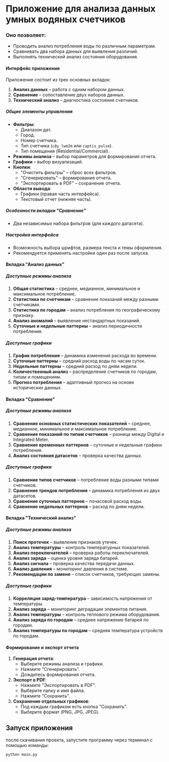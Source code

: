 # Приложение для анализа данных умных водяных счетчиков
### Оно позволяет:
- Проводить анализ потребления воды по различным параметрам.
- Сравнивать два набора данных для выявления различий.
- Выполнять технический анализ состояния оборудования.
#### Интерфейс приложения
Приложение состоит из трех основных вкладок:
1. **Анализ данных** – работа с одним набором данных.
2. **Сравнение** – сопоставление двух наборов данных.
3. **Технический анализ** – диагностика состояния счетчиков.

##### Общие элементы управления
- **Фильтры**:
  - Диапазон дат.
  - Город.
  - Номер счетчика.
  - Тип счетчика (`c8y_lwm2m` или `captis_pulse`).
  - Тип помещения (Residential/Commercial).
- **Режимы анализа** – выбор параметров для формирования отчета.
- **Графики** – выбор визуализаций.
- **Кнопки**:
  - "Очистить фильтры" – сброс всех фильтров.
  - "Сгенерировать" – формирование отчета.
  - "Экспортировать в PDF" – сохранение отчета.
- **Области вывода**:
  - Графики (правая часть интерфейса).
  - Текстовый отчет (нижняя часть).

##### Особенности вкладки "Сравнение"
- Два независимых набора фильтров (для каждого датасета).

##### Настройка интерфейса
- Возможность выбора шрифтов, размера текста и темы оформления.
- Рекомендуется применять настройки один раз после запуска.


#### Вкладка "Анализ данных"
##### Доступные режимы анализа
1. **Общая статистика** – среднее, медианное, минимальное и максимальное потребление.
2. **Статистика по счетчикам** – сравнение показаний между разными счетчиками.
3. **Статистика по городам** – анализ потребления по географическому признаку.
4. **Анализ аномалий** – выявление нестандартных показаний.
5. **Суточные и недельные паттерны** – анализ периодичности потребления.

##### Доступные графики
1. **График потребления** – динамика изменения расхода во времени.
2. **Суточные паттерны** – средний расход воды по часам суток.
3. **Недельные паттерны** – средний расход по дням недели.
4. **Количественный анализ** – распределение счетчиков по городам, типам и помещениям.
5. **Прогноз потребления** – адаптивный прогноз на основе исторических данных.

#### Вкладка "Сравнение"
##### Доступные режимы анализа
1. **Сравнение основных статистических показателей** – среднее, медианное, минимальное и максимальное потребление.
2. **Сравнение показаний по типам счетчиков** – разница между Digital и Integrated Meter.
3. **Сравнение временных паттернов** – суточные и недельные графики потребления.
4. **Анализ состояния датасетов** – проверка качества данных.

##### Доступные графики
1. **Сравнение типов счетчиков** – потребление воды разными типами счетчиков.
2. **Сравнение трендов потребления** – динамика потребления из двух датасетов.
3. **Сравнение суточных паттернов** – почасовой расход воды.
4. **Сравнение недельных паттернов** – расход по дням недели.

#### Вкладка "Технический анализ"
##### Доступные режимы анализа
1. **Поиск протечек** – выявление признаков утечек.
2. **Анализ температуры** – контроль температурных показателей.
3. **Анализ переключателей** – проверка работы переключателей.
4. **Анализ заряда** – оценка уровня заряда батарей.
5. **Анализ сигнала** – проверка качества передачи данных.
6. **Анализ давления** – мониторинг давления в системе.
7. **Рекомендации по замене** – список счетчиков, требующих замены.

##### Доступные графики
1. **Корреляция заряд-температура** – зависимость напряжения от температуры.
2. **Анализ заряда** – мониторинг деградации элементов питания.
3. **Анализ температуры** – контроль теплового режима оборудования.
4. **Анализ заряда по городам** – среднее напряжение батарей по городам.
5. **Анализ температуры по городам** – средняя температура устройств по городам.

#### Формирование и экспорт отчета
1. **Генерация отчета**:
   - Выберите режимы анализа и графики.
   - Нажмите "Сгенерировать".
   - Дождитесь формирования отчета.
2. **Экспорт в PDF**:
   - Нажмите "Экспортировать в PDF".
   - Выберите папку и имя файла.
   - Нажмите "Сохранить".
3. **Сохранение отдельных графиков**:
   - Под каждым графиком есть кнопка "Сохранить".
   - Выберите формат (PNG, JPG, JPEG).
## Запуск приложения
после скачивания проекта, запустите программу через терминал с помощью команды:
   ```bash
   python main.py
   ```
